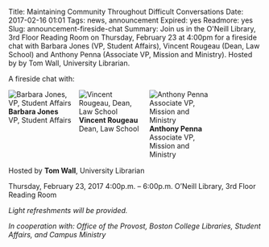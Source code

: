 Title: Maintaining Community Throughout Difficult Conversations
Date: 2017-02-16 01:01 
Tags: news, announcement
Expired: yes 
Readmore: yes
Slug: announcement-fireside-chat
Summary: Join us in the O'Neill Library, 3rd Floor Reading Room on Thursday, February 23 at 4:00pm for a fireside chat with Barbara Jones (VP, Student Affairs), Vincent Rougeau (Dean, Law School) and	Anthony Penna (Associate VP, Mission and Ministry). Hosted by by Tom Wall, University Librarian.

A fireside chat with:

<div style="width: 100%; margin: 0 0 15px 0;" >
<div style="width: 25%; display: inline-block; vertical-align: top; margin: 0 10px 0 0;">
<img src="/theme/img/news/2017-02/fireside_01.png" alt="Barbara Jones, VP, Student Affairs" style="display: block;">
<strong>Barbara Jones</strong> <br />
VP, Student Affairs
</div>

<div style="width: 25%; display: inline-block; vertical-align: top; margin: 0 10px 0 0;">
<img src="/theme/img/news/2017-02/fireside_02.png" alt="Vincent Rougeau, Dean, Law School" style="display: block;">
<strong>Vincent Rougeau</strong> <br />
Dean, Law School	
</div>

<div style="width: 25%; display: inline-block; vertical-align: top;">
<img src="/theme/img/news/2017-02/fireside_03.png" alt="Anthony Penna Associate VP, Mission and Ministry" style="display: block;">
<strong>Anthony Penna</strong> <br />
Associate VP, Mission and Ministry
</div>
</div>

Hosted by <strong>Tom Wall</strong>, University Librarian


Thursday, February 23, 2017
4:00p.m. – 6:00p.m.
O’Neill Library, 3rd Floor Reading Room

<em>Light refreshments will be provided.</em>

<em>In cooperation with: Office of the Provost, Boston College Libraries, Student Affairs, and Campus Ministry</em>


<!-- USEFUL CUT AND PASTE STUFF.

<img src="/theme/img/news/201X-XX/XXXX.png" alt="words" class="float_left">

<img src="/theme/img/news/201X-XX/XXXX.png" alt="words" class="float_right">

<a href="#" target="_blank">

-->

